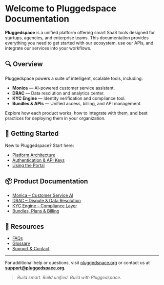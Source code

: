 # Welcome to Pluggedspace Documentation

**Pluggedspace** is a unified platform offering smart SaaS tools designed for startups, agencies, and enterprise teams. This documentation provides everything you need to get started with our ecosystem, use our APIs, and integrate our services into your workflows.

## 🔍 Overview

Pluggedspace powers a suite of intelligent, scalable tools, including:

- **Monica** — AI-powered customer service assistant.
- **DRAC** — Data resolution and analytics center.
- **KYC Engine** — Identity verification and compliance tool.
- **Bundles & APIs** — Unified access, billing, and API management.

Explore how each product works, how to integrate with them, and best practices for deploying them in your organization.

## 🚀 Getting Started

New to Pluggedspace? Start here:

- [Platform Architecture](architecture.md)
- [Authentication & API Keys](auth.md)
- [Using the Portal](portal-guide.md)

## 📦 Product Documentation

- [Monica – Customer Service AI](monica/index.md)
- [DRAC – Dispute & Data Resolution](drac/index.md)
- [KYC Engine – Compliance Layer](kyc/index.md)
- [Bundles, Plans & Billing](billing/index.md)

## 📘 Resources

- [FAQs](faq.md)
- [Glossary](glossary.md)
- [Support & Contact](support.md)

---

For additional help or questions, visit [pluggedspace.org](https://pluggedspace.org) or contact us at **support@pluggedspace.org**.

> _Build smart. Build unified. Build with Pluggedspace._
